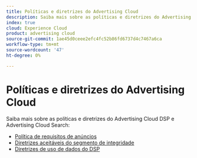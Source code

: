 ```yaml
---
title: Políticas e diretrizes do Advertising Cloud
description: Saiba mais sobre as políticas e diretrizes do Advertising Cloud DSP e Advertising Cloud Search.
index: true
cloud: Experience Cloud
product: advertising cloud
source-git-commit: 1ae45d0ceee2efc4fc52b86fd6737d4c7467a6ca
workflow-type: tm+mt
source-wordcount: '47'
ht-degree: 0%

---
```


# Políticas e diretrizes do Advertising Cloud

Saiba mais sobre as políticas e diretrizes do Advertising Cloud DSP e Advertising Cloud Search:

* [Política de requisitos de anúncios](/help/policies/ad-requirements-policy.md)
* [Diretrizes aceitáveis do segmento de integridade](/help/policies/health-segment-guidelines.md)
* [Diretrizes de uso de dados do DSP](/help/policies/data-usage-guidelines.md)
